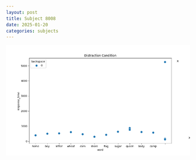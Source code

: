 ```yaml
---
layout: post
title: Subject 8008
date: 2025-01-20
categories: subjects
---
```


![](data/8008/run-16/8008_rt_acc_fuzzy_delay.png)
